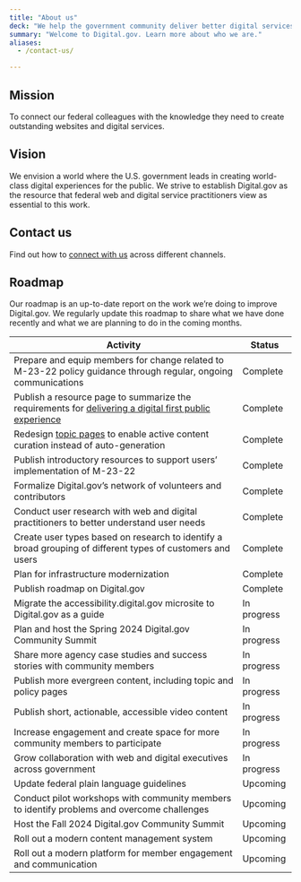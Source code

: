 ```yaml
---
title: "About us"
deck: "We help the government community deliver better digital services."
summary: "Welcome to Digital.gov. Learn more about who we are."
aliases:
  - /contact-us/

---
```


## Mission

To connect our federal colleagues with the knowledge they need to create outstanding websites and digital services.

## Vision

We envision a world where the U.S. government leads in creating world-class digital experiences for the public. We strive to establish Digital.gov as the resource that federal web and digital service practitioners view as essential to this work.

## Contact us

Find out how to [connect with us](https://digital.gov/about/contact/) across different channels.

## Roadmap

Our roadmap is an up-to-date report on the work we’re doing to improve Digital.gov. We regularly update this roadmap to share what we have done recently and what we are planning to do in the coming months.

<table class="usa-table">
  <thead>
    <tr>
      <th scope="col">Activity</th>
      <th scope="col">Status</th>
    </tr>
  </thead>
  <tbody>
    <tr>
      <td>Prepare and equip members for change related to M-23-22 policy guidance through regular, ongoing communications</th>
      <td>
        Complete
      </td>
    </tr>
    <tr>
      <td>Publish a resource page to summarize the requirements for <a href="https://digital.gov/resources/delivering-digital-first-public-experience/">delivering a digital first public experience</a></th>
      <td>
        Complete
      </td>
    </tr>
    <tr>
      <td>Redesign <a href="https://digital.gov/topics/">topic pages</a> to enable active content curation instead of auto-generation</th>
      <td>
        Complete
      </td>
    </tr>
    <tr>
      <td>Publish introductory resources to support users’ implementation of M-23-22</th>
      <td>
        Complete
      </td>
    </tr>
    <tr>
      <td>Formalize Digital.gov’s network of volunteers and contributors</th>
      <td>
        Complete
      </td>
    </tr>
    <tr>
      <td>Conduct user research with web and digital practitioners to better understand user needs</th>
      <td>
        Complete
      </td>
    </tr>
    <tr>
      <td>Create user types based on research to identify a broad grouping of different types of customers and users</th>
      <td>
        Complete
      </td>
    </tr>
    <tr>
      <td>Plan for infrastructure modernization</th>
      <td>
        Complete
      </td>
    </tr>
    <tr>
      <td>Publish roadmap on Digital.gov</th>
      <td>
        Complete
      </td>
    </tr>
    <tr>
      <td>Migrate the accessibility.digital.gov microsite to Digital.gov as a guide</th>
      <td>
        In progress
      </td>
    </tr>
    <tr>
      <td>Plan and host the Spring 2024 Digital.gov Community Summit</th>
      <td>
        In progress
      </td>
    </tr>
    <tr>
      <td>Share more agency case studies and success stories with community members</th>
      <td>
        In progress
      </td>
    </tr>
    <tr>
      <td>Publish more evergreen content, including topic and policy pages</th>
      <td>
        In progress
      </td>
    </tr>
    <tr>
      <td>Publish short, actionable, accessible video content</th>
      <td>
        In progress
      </td>
    </tr>
    <tr>
      <td>Increase engagement and create space for more community members to participate</th>
      <td>
        In progress
      </td>
    </tr>
    <tr>
      <td>Grow collaboration with web and digital executives across government</th>
      <td>
        In progress
      </td>
    </tr>
    <tr>
      <td>Update federal plain language guidelines</th>
      <td>
        Upcoming
      </td>
    </tr>
    <tr>
      <td>Conduct pilot workshops with community members to identify problems and overcome challenges</th>
      <td>
        Upcoming
      </td>
    </tr>
    <tr>
      <td>Host the Fall 2024 Digital.gov Community Summit</th>
      <td>
        Upcoming
      </td>
    </tr>
    <tr>
      <td>Roll out a modern content management system</th>
      <td>
        Upcoming
      </td>
    </tr>
    <tr>
      <td>Roll out a modern platform for member engagement and communication</th>
      <td>
        Upcoming
      </td>
    </tr>
  </tbody>
</table>
